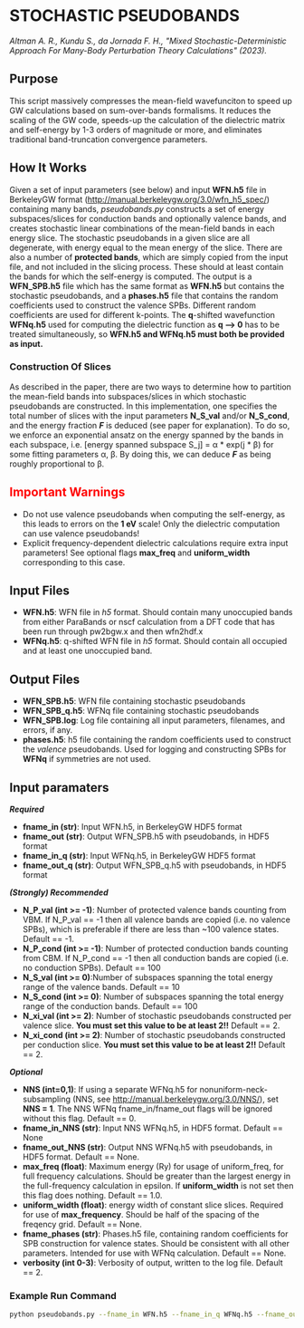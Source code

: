 # STOCHASTIC PSEUDOBANDS

*Altman A. R., Kundu S., da Jornada F. H., "Mixed Stochastic-Deterministic Approach For Many-Body Perturbation Theory Calculations" (2023).*

## **Purpose**

This script massively compresses the mean-field wavefunciton to speed up GW calculations based on sum-over-bands formalisms. It reduces the scaling of the GW code, speeds-up the calculation of the dielectric matrix and self-energy by 1-3 orders of magnitude or more, and eliminates traditional band-truncation convergence parameters. 

## **How It Works**

Given a set of input parameters (see below) and input **WFN.h5** file in BerkeleyGW format (http://manual.berkeleygw.org/3.0/wfn_h5_spec/) containing many bands, *pseudobands.py* constructs a set of energy subspaces/slices for conduction bands and optionally valence bands, and creates stochastic linear combinations of the mean-field bands in each energy slice. The stochastic pseudobands in a given slice are all degenerate, with energy equal to the mean energy of the slice. There are also a number of **protected bands**, which are simply copied from the input file, and not included in the slicing process. These should at least contain the bands for which the self-energy is computed. The output is a **WFN_SPB.h5** file which has the same format as **WFN.h5** but contains the stochastic pseudobands, and a **phases.h5** file that contains the random coefficients used to construct the valence SPBs. Different random coefficients are used for different k-points. The **q**-shifted wavefunction **WFNq.h5** used for computing the dielectric function as **q --> 0** has to be treated simultaneously, so **WFN.h5 and WFNq.h5 must both be provided as input.**

### **Construction Of Slices**
As described in the paper, there are two ways to determine how to partition the mean-field bands into subspaces/slices in which stochastic pseudobands are constructed. In this implementation, one specifies the total number of slices with the input parameters **N_S_val** and/or **N_S_cond**, and the energy fraction ***F*** is deduced (see paper for explanation). To do so, we enforce an exponential ansatz on the energy spanned by the bands in each subspace, i.e. [energy spanned subspace S_j] = α * exp(j * β) for some fitting parameters α, β. By doing this, we can deduce ***F*** as being roughly proportional to β.

## <span style="color:red">**Important Warnings**</span>
- Do not use valence pseudobands when computing the self-energy, as this leads to errors on the **1 eV** scale! Only the dielectric computation can use valence pseudobands!
- Explicit frequency-dependent dielectric calculations require extra input parameters! See optional flags **max_freq** and **uniform_width** corresponding to this case.


## **Input Files**
- **WFN.h5**: WFN file in *h5* format. Should contain many unoccupied bands from either ParaBands or nscf calculation from a DFT code that has been run through pw2bgw.x and then wfn2hdf.x
- **WFNq.h5**: q-shifted WFN file in *h5* format. Should contain all occupied and at least one unoccupied band.

## **Output Files**
- **WFN_SPB.h5**: WFN file containing stochastic pseudobands
- **WFN_SPB_q.h5**: WFNq file containing stochastic pseudobands
- **WFN_SPB.log**: Log file containing all input parameters, filenames, and errors, if any.
- **phases.h5**: h5 file containing the random coefficients used to construct the *valence* pseudobands. Used for logging and constructing SPBs for **WFNq** if symmetries are not used. 

## **Input paramaters**
***Required***
- **fname_in (str)**: Input WFN.h5, in BerkeleyGW HDF5 format
- **fname_out (str)**: Output WFN_SPB.h5 with pseudobands, in HDF5 format
- **fname_in_q (str)**: Input WFNq.h5, in BerkeleyGW HDF5 format
- **fname_out_q (str)**: Output WFN_SPB_q.h5 with pseudobands, in HDF5 format

***(Strongly) Recommended***
- **N_P_val (int >= -1)**: Number of protected valence bands counting from VBM. If N_P_val == -1 then all valence bands are copied (i.e. no valence SPBs), which is preferable if there are less than ~100 valence states. Default == -1.
- **N_P_cond (int >= -1)**: Number of protected conduction bands counting from CBM. If N_P_cond == -1 then all conduction bands are copied (i.e. no conduction SPBs). Default == 100
- **N_S_val (int >= 0)**:Number of subspaces spanning the total energy range of the valence bands. Default == 10
- **N_S_cond (int >= 0)**: Number of subspaces spanning the total energy range of the conduction bands. Default == 100
- **N_xi_val (int >= 2)**: Number of stochastic pseudobands constructed per valence slice. **You must set this value to be at least 2!!** Default == 2.
- **N_xi_cond (int >= 2)**: Number of stochastic pseudobands constructed per conduction slice. **You must set this value to be at least 2!!** Default == 2.

***Optional***
- **NNS (int=0,1)**: If using a separate WFNq.h5 for nonuniform-neck-subsampling (NNS, see http://manual.berkeleygw.org/3.0/NNS/), set **NNS = 1**. The NNS WFNq fname_in/fname_out flags will be ignored without this flag. Default == 0.
- **fname_in_NNS (str)**: Input NNS WFNq.h5, in HDF5 format. Default == None
- **fname_out_NNS (str)**: Output NNS WFNq.h5 with pseudobands, in HDF5 format. Default == None.
- **max_freq (float)**: Maximum energy (Ry) for usage of uniform_freq, for full frequency calculations. Should be greater than the largest energy in the full-frequency calculation in epsilon. If **uniform_width** is not set then this flag does nothing. Default == 1.0.
- **uniform_width (float)**: energy width of constant slice slices. Required for use of **max_frequency**. Should be half of the spacing of the freqency grid. Default == None.
- **fname_phases (str)**: Phases.h5 file, containing random coefficients for SPB construction for valence states. Should be consistent with all other parameters. Intended for use with WFNq calculation. Default == None.
- **verbosity (int 0-3)**: Verbosity of output, written to the log file. Default == 2.


### **Example Run Command**
```bash
python pseudobands.py --fname_in WFN.h5 --fname_in_q WFNq.h5 --fname_out WFN_SPB.h5 --fname_out_q WFN_SPB_q.h5 --N_P_val 10 --N_P_cond 10 --N_S_val 10 --N_S_cond 150 --N_xi_val 2 --N_xi_cond 2
```
